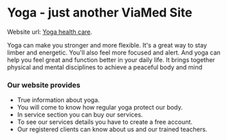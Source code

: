 # Yoga - just another ViaMed Site

Website url: [Yoga health care](https://yoga-health-care.web.app/).

Yoga can make you stronger and more flexible. It's a great way to stay limber and energetic. You'll also feel more focused and alert. And yoga can help you feel great and function better in your daily life. It brings together physical and mental disciplines to achieve a peaceful body and mind

### Our website provides

- True information about yoga.
- You will come to know how regular yoga protect our body.
- In service section you can buy our services.
- To see our services details you have to create a free account.
- Our registered clients can know about us and our trained teachers.

